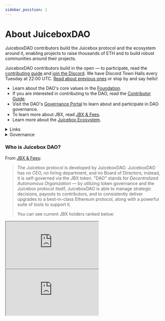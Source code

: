 ```yaml
---
sidebar_position: 1
---
```


# About JuiceboxDAO

JuiceboxDAO contributors build the Juicebox protocol and the ecosystem around it, enabling projects to raise thousands of ETH and to build robust communities around their projects.

JuiceboxDAO contributors build in the open — to participate, read the [contributing guide](contribute) and [join the Discord](https://discord.gg/juicebox). We have Discord Town Halls every Tuesday at 22:00 UTC. [Read about previous ones](/town-hall) or stop by and say hello!

- Learn about the DAO's core values in the [Foundation](foundation).
- If you are interested in contributing to the DAO, read the [Contributor Guide](contribute).
- Visit the DAO's [Governance Portal](https://jbdao.org) to learn about and participate in DAO governance.
- To learn more about JBX, read [JBX & Fees](/dao/jbx/).
- Learn more about the [Juicebox Ecosystem](/user/resources/ecosystem/).

<details>

<summary>Links</summary>

#### Website

[juicebox.money](https://juicebox.money/)<br/>
[Goerli juicebox.money](https://goerli.juicebox.money/)<br/>
[JuiceboxDAO v1 Project](https://juicebox.money/p/juicebox)<br/>
[JuiceboxDAO v2/v3 Project](https://juicebox.money/@juicebox)

#### Community

[Discord](https://discord.gg/juicebox)<br/>
[Twitter](https://twitter.com/juiceboxETH)<br/>
[Cryptovoxels Lounge](http://juicebox.lexicondevils.xyz/)<br/>
[YouTube](https://www.youtube.com/c/juiceboxdao)

#### Resources

[Github](https://github.com/jbx-protocol)<br/>
[Analytics](reference/analytics/)<br/>
[JuiceTool](https://juicetool.xyz/)<br/>
[Notion](https://juicebox.notion.site/Juicebox-Notion-7b2436cec0c145c88b3efa0376c6dba3)<br/>
[Brand Kit](/user/brand-kit/)

</details>

<details>

<summary>Governance</summary>

Juicebox governance runs on a [14 day cycle](process) – proposals receive "temperature checks" in Discord, and are ratified in the DAO's [Snapshot space](https://juicetool.xyz/snapshot/jbdao.eth). You can follow this through our governance portal [jbdao.org](https://jbdao.org), or read our [Governance Process](process) to learn more.

#### Main Links

[Governance Portal](https://jbdao.org)<br/>
[Juicebox Snapshot](https://snapshot.org/#/jbdao.eth)<br/>
[Snapshot Delegation](https://vote.juicebox.money/#/delegate/jbdao.eth)

#### Resources

[How to Make a Governance Proposal](proposals)<br/>
[Governance Process](process)<br/>
[Juicebox DAO Foundation](foundation)

</details>

### Who is Juicebox DAO?

From [JBX & Fees](/dao/jbx/):

> The Juicebox protocol is developed by JuiceboxDAO. JuiceboxDAO has no CEO, no hiring department, and no Board of Directors; instead, it is self-governed via the JBX token. "DAO" stands for _Decentralized Autonomous Organization_ — by utilizing token governance and the Juicebox protocol itself, JuiceboxDAO is able to manage strategic decisions, payouts to contributors, and to consistently deliver upgrades to a best-in-class Ethereum protocol, along with a powerful suite of tools to support it.
>
> You can see current JBX holders ranked below:

<style>{`iframe {
  width: 100%;
  min-height: 400px;
  display: inline-block;
  background-color: #f5f5f5;
  border-radius: 5px;
}

.wrapper {
  display: grid;
  gap: 20px;
}

`}</style>

<div class="wrapper">
  <iframe src="https://dune.com/embeds/2331798/3817364"></iframe>
  <iframe src="https://dune.com/embeds/2331798/3817394"></iframe>
</div>
